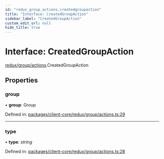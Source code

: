 ```yaml
---
id: "redux_group_actions.createdgroupaction"
title: "Interface: CreatedGroupAction"
sidebar_label: "CreatedGroupAction"
custom_edit_url: null
hide_title: true
---
```


# Interface: CreatedGroupAction

[redux/group/actions](../modules/redux_group_actions.md).CreatedGroupAction

## Properties

### group

• **group**: Group

Defined in: [packages/client-core/redux/group/actions.ts:29](https://github.com/xr3ngine/xr3ngine/blob/56376a778/packages/client-core/redux/group/actions.ts#L29)

___

### type

• **type**: *string*

Defined in: [packages/client-core/redux/group/actions.ts:28](https://github.com/xr3ngine/xr3ngine/blob/56376a778/packages/client-core/redux/group/actions.ts#L28)
